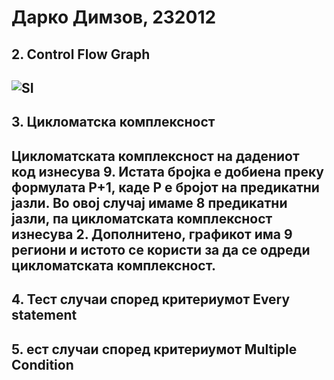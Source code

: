 # Дарко Димзов, 232012

## 2. Control Flow Graph 
![SI](https://github.com/user-attachments/assets/595603c6-1f02-4431-b95b-0627633114b0)
---

## 3. Цикломатска комплексност 
Цикломатската комплексност на дадениот код изнесува 9. Истата бројка е добиена преку формулата P+1, каде P е бројот на предикатни јазли. Во овој случај имаме 8 предикатни јазли, па цикломатската комплексност изнесува 2.
Дополнитено, графикот има 9 региони и истото се користи за да се одреди цикломатската комплексност.
---

## 4. Тест случаи според критериумот Every statement

## 5. ест случаи според критериумот Multiple Condition 
